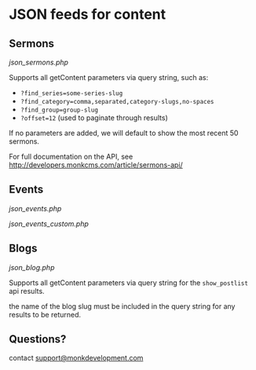 JSON feeds for content
======================

Sermons
-------

*json_sermons.php*

Supports all getContent parameters via query string, such as:

- `?find_series=some-series-slug`
- `?find_category=comma,separated,category-slugs,no-spaces`
- `?find_group=group-slug`
- `?offset=12` (used to paginate through results)

If no parameters are added, we will default to show the most recent 50 sermons.

For full documentation on the API, see http://developers.monkcms.com/article/sermons-api/

Events
------

*json_events.php*

*json\_events\_custom.php*

Blogs
------

*json_blog.php*

Supports all getContent parameters via query string for the `show_postlist` api results.

the name of the blog slug must be included in the query string for any results to be returned.


Questions?
----------

contact [support@monkdevelopment.com](mailto:support@monkdevelopment.com)
